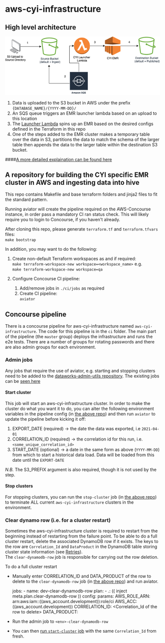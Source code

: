 # aws-cyi-infrastructure

## High level architecture

![high level CYI architecture](./docs/cyi.png)

1. Data is uploaded to the S3 bucket in AWS under the prefix `{DATABASE_NAME}/{YYYY-MM-DD}/`
1. An SQS queue triggers an EMR launcher lambda based on an upload to this location
1. The [Launcher Lambda](https://github.com/dwp/emr-launcher) spins up an EMR based on the desired configs defined in the Terraform in this repo
1. One of the steps added to the EMR cluster makes a temporary table over the data in S3, partitions the data to match the schema of the larger table then appends the data to the larger table within the destination S3 bucket.

####[A more detailed explaination can be found here](https://git.ucd.gpn.gov.uk/dip/aws-common-infrastructure/wiki/DataWorks-AWS-Data-Products#cyi)

## A repository for building the CYI specific EMR cluster in AWS and ingesting data into hive

This repo contains Makefile and base terraform folders and jinja2 files to fit the standard pattern.

Running aviator will create the pipeline required on the AWS-Concourse instance, in order pass a mandatory CI ran status check. This will likely require you to login to Concourse, if you haven't already.

After cloning this repo, please generate `terraform.tf` and `terraform.tfvars` files:  
`make bootstrap`

In addition, you may want to do the following: 

1. Create non-default Terraform workspaces as and if required:  
    `make terraform-workspace-new workspace=<workspace_name>` e.g.  
    ```make terraform-workspace-new workspace=qa```

1. Configure Concourse CI pipeline:
    1. Add/remove jobs in `./ci/jobs` as required 
    1. Create CI pipeline:  
`aviator`

## Concourse pipeline

There is a concourse pipeline for aws-cyi-infrastructure named `aws-cyi-infrastructure`. The code for this pipeline is in the `ci` folder. The main part of the pipeline (the `master` group) deploys the infrastructure and runs the e2e tests. There are a number of groups for rotating passwords and there are also admin groups for each environment.

### Admin jobs

Any jobs that require the use of aviator, e.g. starting and stopping clusters need to be added to the [dataworks-admin-utils repository](https://github.com/dwp/dataworks-admin-utils). The existing jobs can be [seen here](https://ci.dataworks.dwp.gov.uk/teams/utility/pipelines/cyi-emr-admin)

#### Start cluster

This job will start an aws-cyi-infrastructure cluster. In order to make the cluster do what you want it to do, you can alter the following environment variables in the pipeline config (in [the above repo](#admin-jobs)) and then run `aviator` to update the pipeline before kicking it off:

1. EXPORT_DATE (required) -> the date the data was exported, i.e `2021-04-01`
1. CORRELATION_ID (required) -> the correlation id for this run, i.e. `<some_unique_correlation_id>`
1. START_DATE (optional) -> a date in the same form as above (`YYYY-MM-DD`) from which to start a historical data load. Data will be loaded from this date until the `EXPORT-DATE`

*N.B.* The S3_PREFIX argument is also required, though it is not used by the step.

#### Stop clusters

For stopping clusters, you can run the `stop-cluster` job (in [the above repo](#admin-jobs)) to terminate ALL current `aws-cyi-infrastructure` clusters in the environment.

### Clear dynamo row (i.e. for a cluster restart)   

Sometimes the aws-cyi-infrastructure cluster is required to restart from the beginning instead of restarting from the failure point.
To be able to do a full cluster restart, delete the associated DynamoDB row if it exists. The keys to the row are `Correlation_Id` and `DataProduct` in the DynamoDB table storing cluster state information (see [Retries](#retries)).   
The `clear-dynamodb-row` job is responsible for carrying out the row deletion.

To do a full cluster restart

* Manually enter CORRELATION_ID and DATA_PRODUCT of the row to delete to the `clear-dynamodb-row` job (in [the above repo](#admin-jobs)) and run aviator.


    jobs:
      - name: dev-clear-dynamodb-row
        plan:
          - .: (( inject meta.plan.clear-dynamodb-row ))
            config:
              params:
                AWS_ROLE_ARN: arn:aws:iam::((aws_account.development)):role/ci
                AWS_ACC: ((aws_account.development))
                CORRELATION_ID: <Correlation_Id of the row to delete>
                DATA_PRODUCT: <DataProduct of the row to delete>

* Run the admin job to `<env>-clear-dynamodb-row`

* You can then [run `start-cluster` job](#start-cluster) with the same `Correlation_Id` from fresh.

